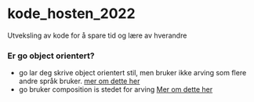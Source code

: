 # kode_hosten_2022
Utveksling av kode for å spare tid og lære av hverandre
### Er go object orientert?
- go lar deg skrive object orientert stil, men bruker ikke arving som flere andre språk bruker.
[mer om dette her](https://go.dev/doc/faq#Is_Go_an_object-oriented_language)
- go bruker composition is stedet for arving 
[Mer om dette her](https://go.dev/doc/faq#inheritance)
